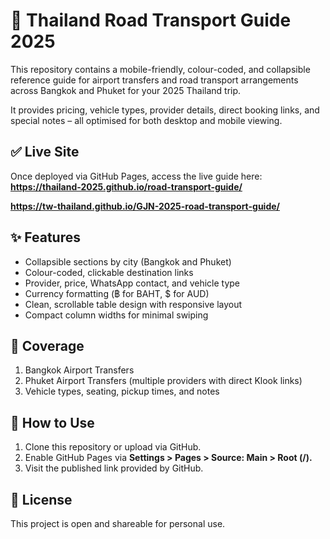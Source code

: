 # 🚐 Thailand Road Transport Guide 2025

This repository contains a mobile-friendly, colour-coded, and collapsible reference guide for airport transfers and road transport arrangements across Bangkok and Phuket for your 2025 Thailand trip.

It provides pricing, vehicle types, provider details, direct booking links, and special notes – all optimised for both desktop and mobile viewing.

## ✅ Live Site

Once deployed via GitHub Pages, access the live guide here:  
**https://thailand-2025.github.io/road-transport-guide/**

**https://tw-thailand.github.io/GJN-2025-road-transport-guide/**

## ✨ Features

* Collapsible sections by city (Bangkok and Phuket)
* Colour-coded, clickable destination links
* Provider, price, WhatsApp contact, and vehicle type
* Currency formatting (฿ for BAHT, $ for AUD)
* Clean, scrollable table design with responsive layout
* Compact column widths for minimal swiping

## 🚕 Coverage

1. Bangkok Airport Transfers
2. Phuket Airport Transfers (multiple providers with direct Klook links)
3. Vehicle types, seating, pickup times, and notes

## 🔧 How to Use

1. Clone this repository or upload via GitHub.
2. Enable GitHub Pages via **Settings > Pages > Source: Main > Root (/).**
3. Visit the published link provided by GitHub.

## 📄 License

This project is open and shareable for personal use.

